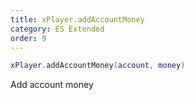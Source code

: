 ```yaml
---
title: xPlayer.addAccountMoney
category: ES Extended
order: 9
---
```


```lua
xPlayer.addAccountMoney(account, money)
```

Add account money
